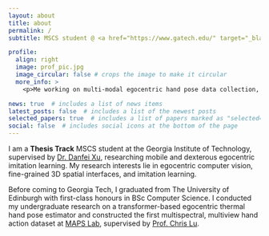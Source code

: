 ```yaml
---
layout: about
title: about
permalink: /
subtitle: MSCS student @ <a href="https://www.gatech.edu/" target="_blank">Georgia Tech</a>

profile:
  align: right
  image: prof_pic.jpg
  image_circular: false # crops the image to make it circular
  more_info: >
    <p>Me working on multi-modal egocentric hand pose data collection, 2023</p>

news: true  # includes a list of news items
latest_posts: false  # includes a list of the newest posts
selected_papers: true  # includes a list of papers marked as "selected={true}"
social: false  # includes social icons at the bottom of the page
---
```


I am a <b>Thesis Track</b> MSCS student at the Georgia Institute of Technology, supervised by <a href="https://faculty.cc.gatech.edu/~danfei/" target="_blank">Dr. Danfei Xu</a>, researching mobile and dexterous egocentric imitation learning. My research interests lie in egocentric computer vision, fine-grained 3D spatial interfaces, and imitation learning.

Before coming to Georgia Tech, I graduated from The University of Edinburgh with first-class honours in BSc Computer Science. I conducted my undergraduate research on a transformer-based egocentric thermal hand pose estimator and constructed the first multispectral, multiview hand action dataset at <a href="https://maps-lab.github.io/" target="_blank">MAPS Lab</a>, supervised by <a href="https://christopherlu.github.io/" target="_blank">Prof. Chris Lu</a>.